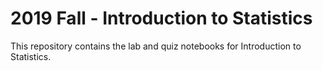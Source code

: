 # 2019 Fall - Introduction to Statistics

This repository contains the lab and quiz notebooks for Introduction to Statistics.
